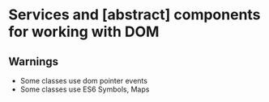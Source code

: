 # Services and [abstract] components for working with DOM

## Warnings
- Some classes use dom pointer events
- Some classes use ES6 Symbols, Maps